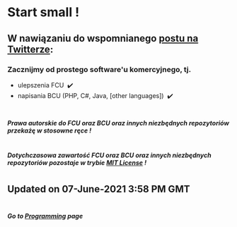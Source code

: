 # Start small !


## W nawiązaniu do wspomnianego [postu na Twitterze](https://twitter.com/C4B_Lab/status/1400381495349481479 "Lepsza Informatyka"):

### Zacznijmy od prostego software'u komercyjnego, tj.
 - ulepszenia FCU &nbsp;:heavy_check_mark:
 - napisania BCU (PHP, C#, Java, [other languages]) &nbsp;:heavy_check_mark:
#
##### Prawa autorskie do FCU oraz BCU oraz innych niezbędnych repozytoriów przekażę w stosowne ręce !
#
##### Dotychczasowa zawartość FCU oraz BCU oraz innych niezbędnych repozytoriów pozostaje w trybie [MIT License](https://opensource.org/licenses/MIT "The MIT License") !
#
## Updated on 07-June-2021 3:58 PM GMT

#
##### Go to [Programming](/programming/Programming.md#all-the-latest-about-my-programming-activities "All the latest about Lucas' software engineering") page

